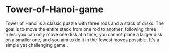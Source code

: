 # Tower-of-Hanoi-game
Tower of Hanoi is a classic puzzle with three rods and a stack of disks. The goal is to move the entire stack from one rod to another, following three rules: you can only move one disk at a time, you cannot place a larger disk on a smaller one, and you aim to do it in the fewest moves possible. It's a simple yet challenging game .
